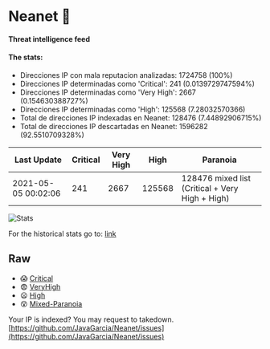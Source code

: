 # Neanet :hocho:
#### Threat intelligence feed
#### The stats:

- Direcciones IP con mala reputacion analizadas: 1724758 (100%)
- Direcciones IP determinadas como 'Critical':  241 (0.0139729747594%)
- Direcciones IP determinadas como 'Very High':  2667 (0.154630388727%)
- Direcciones IP determinadas como 'High':  125568 (7.28032570366)
- Total de direcciones IP indexadas en Neanet:  128476 (7.44892906715%)
- Total de direcciones IP descartadas en Neanet:  1596282 (92.5510709328%)

| Last Update | Critical | Very High | High | Paranoia |
| --- | --- | --- | --- | --- |
| 2021-05-05 00:02:06 | 241 | 2667 | 125568 | 128476 mixed list (Critical + Very High + High)|

![Stats](https://docs.google.com/spreadsheets/d/e/2PACX-1vSnaNMIXVabIpDJjufMlzH7poXnshF3mgd8Is1g9ytUEzVsP5my4Trn8f-xkoLLQ38xpL3HtmUexLo6/pubchart?oid=501124687&format=image)

For the historical stats go to: [link](/stats.csv)
## Raw
- :scream: [Critical](https://raw.githubusercontent.com/JavaGarcia/Neanet/master/blacklists/neanet_critical.txt)
- :fearful: [VeryHigh](https://raw.githubusercontent.com/JavaGarcia/Neanet/master/blacklists/neanet_veryHigh.txtt)
- :frowning: [High](https://raw.githubusercontent.com/JavaGarcia/Neanet/master/blacklists/neanet_high.txt)
- :dizzy_face: [Mixed-Paranoia](https://raw.githubusercontent.com/JavaGarcia/Neanet/master/blacklists/neanet_all.txt)


Your IP is indexed? You may request to takedown. [https://github.com/JavaGarcia/Neanet/issues](https://github.com/JavaGarcia/Neanet/issues)





















































































































































































































































































































































































































































































































































































































































































































































































































































































































































































































































































































































































































































































































































































































































































































































































































































































































































































































































































































































































































































































































































































































































































































































































































































































































































































































































































































































































































































































































































































































































































































































































































































































































































































































































































































































































































































































































































































































































































































































































































































































































































































































































































































































































































































































































































































































































































































































































































































































































































































































































































































































































































































































































































































































































































































































































































































































































































































































































































































































































































































































































































































































































































































